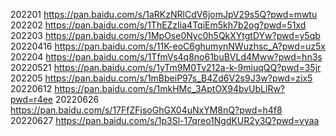 202201
https://pan.baidu.com/s/1aRKzNRlCdV6jomJpV29s5Q?pwd=mwtu
202202
https://pan.baidu.com/s/1ThEZzIia4TqiEm5kh7b2og?pwd=51xd
202203
https://pan.baidu.com/s/1MpOse0Nyc0h5QkXYtgtDYw?pwd=y5qb
20220416
https://pan.baidu.com/s/11K-eoC6ghumynNWuzhsc_A?pwd=uz5x
202204
https://pan.baidu.com/s/1TfmVs4q8no61buBVLd4Mww?pwd=hn3s
20220521
https://pan.baidu.com/s/1yTm9M0Tv212a-k-9miuqQQ?pwd=35jr
202205
https://pan.baidu.com/s/1mBbeiP97s_B4Zd6V2s9J3w?pwd=zix5
20220612
https://pan.baidu.com/s/1mkHMc_3AptOX94bvUbLlRw?pwd=r4ee
20220626
https://pan.baidu.com/s/17FfZFjsoGhGX04uNxYM8nQ?pwd=h4f8
20220627
https://pan.baidu.com/s/1p3Sl-17qreo1NgdKUR2y3Q?pwd=vyaa
